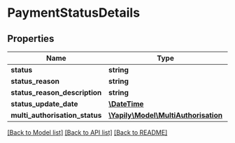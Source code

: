 # PaymentStatusDetails

## Properties
Name | Type | Description | Notes
------------ | ------------- | ------------- | -------------
**status** | **string** |  | [optional] 
**status_reason** | **string** |  | [optional] 
**status_reason_description** | **string** |  | [optional] 
**status_update_date** | [**\DateTime**](\DateTime.md) |  | [optional] 
**multi_authorisation_status** | [**\Yapily\Model\MultiAuthorisation**](MultiAuthorisation.md) |  | [optional] 

[[Back to Model list]](../README.md#documentation-for-models) [[Back to API list]](../README.md#documentation-for-api-endpoints) [[Back to README]](../README.md)


